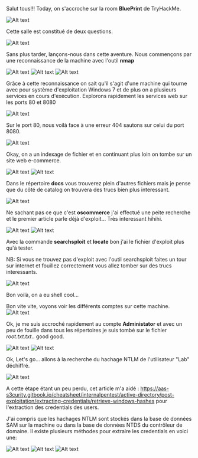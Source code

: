 Salut tous!!!
Today, on s'accroche sur la room **BluePrint** de TryHackMe.

![Alt text](image/blueprint0.png)

Cette salle est constitué de deux questions.

![Alt text](image/blueprint1.png)

Sans plus tarder, lançons-nous dans cette aventure. Nous commençons par une reconnaissance de la machine avec l'outil **nmap**

![Alt text](image/blueprint2.png)
![Alt text](image/blueprint3.png)
![Alt text](image/blueprint4.png)

Grâce à cette reconnaissance on sait qu'il s'agit d'une machine qui tourne avec pour système d'exploitation Windows 7 et de plus on a plusieurs services en cours d'exécution. Explorons rapidement les services web sur les ports 80 et 8080

![Alt text](image/blueprint5.png)

Sur le port 80, nous voilà face à une erreur 404 sautons sur celui du port 8080.

![Alt text](image/blueprint6.png)

Okay, on a un indexage de fichier et en continuant plus loin on tombe sur un site web e-commerce.

![Alt text](image/blueprint7.png)
![Alt text](image/blueprint8.png)

Dans le répertoire **docs** vous trouverez plein d'autres fichiers mais je pense que du côté de catalog on trouvera des trucs bien plus interessant.

![Alt text](image/blueprint9.png)

Ne sachant pas ce que c'est **oscommerce** j'ai effectué une peite recherche et le premier article parle déjà d'exploit... Très interessant hihihi.

![Alt text](image/blueprint10.png)
![Alt text](image/blueprint11.png)

Avec la commande **searchsploit** et **locate** bon j'ai le fichier d'exploit plus qu'à tester.

NB: Si vous ne trouvez pas d'exploit avec l'outil searchsploit faites un tour sur internet et fouillez correctement vous allez tomber sur des trucs interessants.

![Alt text](image/blueprint12.png)

Bon voilà, on a eu shell cool...

Bon vite vite, voyons voir les différents comptes sur cette machine.
![Alt text](image/blueprint13.png)

Ok, je me suis accroché rapidement au compte **Administator** et avec un peu de fouille dans tous les répertoires je suis tombé sur le fichier *root.txt.txt*.. good good.

![Alt text](image/blueprint14.png)
![Alt text](image/blueprint15.png)

Ok, Let's go... allons à la recherche du hachage NTLM de l'utilisateur "Lab" déchiffré.

![Alt text](image/blueprint16.png)

A cette étape étant un peu perdu, cet article m'a aidé : https://aas-s3curity.gitbook.io/cheatsheet/internalpentest/active-directory/post-exploitation/extracting-credentials/retrieve-windows-hashes pour l'extraction des credentials des users.

J'ai compris que les hachages NTLM sont stockés dans la base de données SAM sur la machine ou dans la base de données NTDS du contrôleur de domaine. Il existe plusieurs méthodes pour extraire les credentials en voici une:

![Alt text](image/blueprint17.png)
![Alt text](image/blueprint18.png)
![Alt text](image/blueprint19.png)
